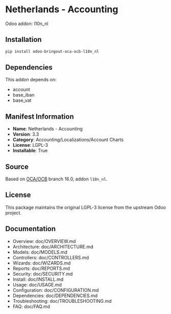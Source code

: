 # Netherlands - Accounting

Odoo addon: l10n_nl

## Installation

```bash
pip install odoo-bringout-oca-ocb-l10n_nl
```

## Dependencies

This addon depends on:
- account
- base_iban
- base_vat

## Manifest Information

- **Name**: Netherlands - Accounting
- **Version**: 3.3
- **Category**: Accounting/Localizations/Account Charts
- **License**: LGPL-3
- **Installable**: True

## Source

Based on [OCA/OCB](https://github.com/OCA/OCB) branch 16.0, addon `l10n_nl`.

## License

This package maintains the original LGPL-3 license from the upstream Odoo project.

## Documentation

- Overview: doc/OVERVIEW.md
- Architecture: doc/ARCHITECTURE.md
- Models: doc/MODELS.md
- Controllers: doc/CONTROLLERS.md
- Wizards: doc/WIZARDS.md
- Reports: doc/REPORTS.md
- Security: doc/SECURITY.md
- Install: doc/INSTALL.md
- Usage: doc/USAGE.md
- Configuration: doc/CONFIGURATION.md
- Dependencies: doc/DEPENDENCIES.md
- Troubleshooting: doc/TROUBLESHOOTING.md
- FAQ: doc/FAQ.md
